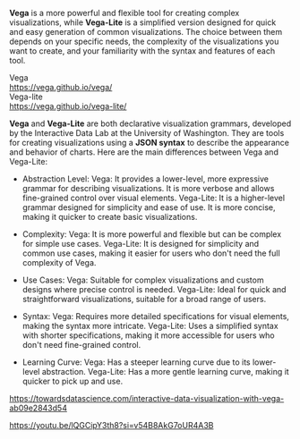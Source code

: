 **Vega** is a more powerful and flexible tool for creating complex visualizations, while **Vega-Lite** is a simplified version designed for quick and easy generation of common visualizations. The choice between them depends on your specific needs, the complexity of the visualizations you want to create, and your familiarity with the syntax and features of each tool.


Vega  
https://vega.github.io/vega/  
Vega-lite  
https://vega.github.io/vega-lite/  

**Vega** and **Vega-Lite** are both declarative visualization grammars, developed by the Interactive Data Lab at the University of Washington. They are tools for creating visualizations using a **JSON syntax** to describe the appearance and behavior of charts. 
Here are the main differences between Vega and Vega-Lite:
- Abstraction Level:
    Vega: It provides a lower-level, more expressive grammar for describing visualizations. It is more verbose and allows fine-grained control over visual elements.
    Vega-Lite: It is a higher-level grammar designed for simplicity and ease of use. It is more concise, making it quicker to create basic visualizations.

- Complexity:
    Vega: It is more powerful and flexible but can be complex for simple use cases.
    Vega-Lite: It is designed for simplicity and common use cases, making it easier for users who don't need the full complexity of Vega.

- Use Cases:
    Vega: Suitable for complex visualizations and custom designs where precise control is needed.
    Vega-Lite: Ideal for quick and straightforward visualizations, suitable for a broad range of users.

- Syntax:
    Vega: Requires more detailed specifications for visual elements, making the syntax more intricate.
    Vega-Lite: Uses a simplified syntax with shorter specifications, making it more accessible for users who don't need fine-grained control.

- Learning Curve:
    Vega: Has a steeper learning curve due to its lower-level abstraction.
    Vega-Lite: Has a more gentle learning curve, making it quicker to pick up and use.



https://towardsdatascience.com/interactive-data-visualization-with-vega-ab09e2843d54

https://youtu.be/lQGCipY3th8?si=v54B8AkG7oUR4A3B
